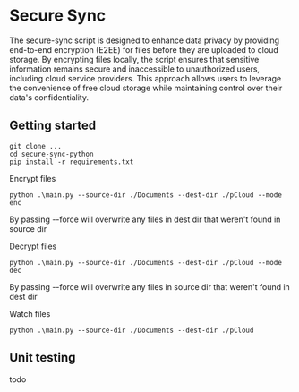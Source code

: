 # Secure Sync

The secure-sync script is designed to enhance data privacy by providing end-to-end encryption (E2EE) for files before they are uploaded to cloud storage. By encrypting files locally, the script ensures that sensitive information remains secure and inaccessible to unauthorized users, including cloud service providers. This approach allows users to leverage the convenience of free cloud storage while maintaining control over their data's confidentiality.

## Getting started

```
git clone ...
cd secure-sync-python
pip install -r requirements.txt
```

Encrypt files

```
python .\main.py --source-dir ./Documents --dest-dir ./pCloud --mode enc
```

By passing --force will overwrite any files in dest dir that weren't found in source dir

Decrypt files

```
python .\main.py --source-dir ./Documents --dest-dir ./pCloud --mode dec
```

By passing --force will overwrite any files in source dir that weren't found in dest dir

Watch files

```
python .\main.py --source-dir ./Documents --dest-dir ./pCloud
```

## Unit testing

todo